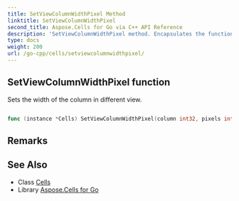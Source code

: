 ```yaml
---
title: SetViewColumnWidthPixel Method 
linktitle: SetViewColumnWidthPixel
second_title: Aspose.Cells for Go via C++ API Reference
description: 'SetViewColumnWidthPixel method. Encapsulates the function that represents setviewcolumnwidthpixel in Go.'
type: docs
weight: 200
url: /go-cpp/cells/setviewcolumnwidthpixel/
---
```


## SetViewColumnWidthPixel function

Sets the width of the column in different view.

```go

func (instance *Cells) SetViewColumnWidthPixel(column int32, pixels int32)  error

```

## Remarks


## See Also

* Class [Cells](../)
* Library [Aspose.Cells for Go](../../)
